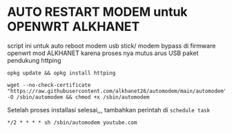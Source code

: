 # AUTO RESTART MODEM untuk OPENWRT ALKHANET

script ini untuk auto reboot modem usb stick/ modem bypass di firmware openwrt mod ALKHANET karena proses nya mutus arus USB
paket pendukung httping

```
opkg update && opkg install httping
```


```
wget --no-check-certificate "https://raw.githubusercontent.com/alkhanet26/automodem/main/automodem" -O /sbin/automodem && chmod +x /sbin/automodem
```

Setelah proses installasi selesai,,, tambahkan perintah di ``schedule task``
```
*/2 * * * * sh /sbin/automodem youtube.com
```
